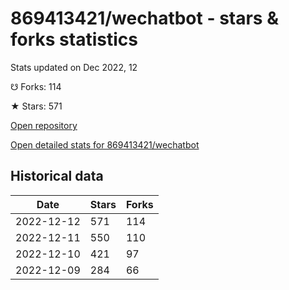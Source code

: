 # 869413421/wechatbot - stars & forks statistics

Stats updated on Dec 2022, 12

☋ Forks: 114

★ Stars: 571

[Open repository](https://github.com/869413421/wechatbot)

[Open detailed stats for 869413421/wechatbot](https://reviewgithub.com/rep/869413421/wechatbot)

## Historical data
| Date | Stars | Forks |
|------|-------|-------|
| 2022-12-12 | 571 | 114 | 
| 2022-12-11 | 550 | 110 | 
| 2022-12-10 | 421 | 97 | 
| 2022-12-09 | 284 | 66 | 

